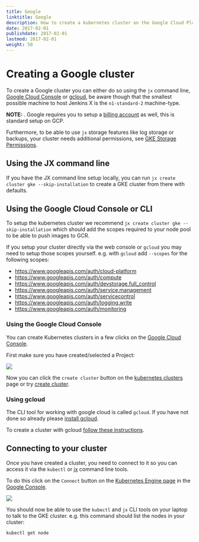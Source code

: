 ```yaml
---
title: Google
linktitle: Google
description: How to create a kubernetes cluster on the Google Cloud Platform (GCP)?
date: 2017-02-01
publishdate: 2017-02-01
lastmod: 2017-02-01
weight: 50
---
```

# Creating a Google cluster

To create a Google cluster you can either do so using the `jx` command line,
[Google Cloud Console](#using-the-google-cloud-console) or
[gcloud](#using-gcloud),
be aware though that the smallest possible machine
to host Jenkins X is the `n1-standard-2` machine-type.

**NOTE:** . Google requires you to setup a [billing account](https://cloud.google.com/billing/docs/how-to/manage-billing-account#create_a_new_billing_account) as well, this is standard setup on GCP.

Furthermore, to be able to use `jx` storage features like log storage or backups,
your cluster needs additional permissions, see [GKE Storage Permissions](https://jenkins-x.io/docs/managing-jx/common-tasks/storage/#gke-storage-permissions).

## Using the JX command line

If you have the JX command line setup locally, you can run `jx create cluster gke --skip-installation` to create a GKE cluster from there with defaults.

## Using the Google Cloud Console or CLI

To setup the kubernetes cluster we recommend `jx create cluster gke --skip-installation` which should add the scopes required to your node pool to be able to push images to GCR. 

If you setup your cluster directly via the web console or `gcloud` you may need to setup those scopes yourself. e.g. with `gcloud` add `--scopes` for the following scopes:

* https://www.googleapis.com/auth/cloud-platform
* https://www.googleapis.com/auth/compute
* https://www.googleapis.com/auth/devstorage.full_control
* https://www.googleapis.com/auth/service.management
* https://www.googleapis.com/auth/servicecontrol
* https://www.googleapis.com/auth/logging.write
* https://www.googleapis.com/auth/monitoring


### Using the Google Cloud Console

You can create Kubernetes clusters in a few clicks on the [Google Cloud Console](https://console.cloud.google.com/).

First make sure you have created/selected a Project:

<img src="/images/quickstart/gke-select-project.png" class="img-thumbnail">


Now you can click the `create cluster` button on the [kubernetes clusters](https://console.cloud.google.com/kubernetes/list) page or try [create cluster](https://console.cloud.google.com/kubernetes/add).


### Using gcloud

The CLI tool for working with google cloud is called `gcloud`. If you have not done so already please [install gcloud](https://cloud.google.com/sdk/install).

To create a cluster with gcloud [follow these instructions](https://cloud.google.com/kubernetes-engine/docs/how-to/creating-a-cluster).




## Connecting to your cluster

Once you have created a cluster, you need to connect to it so you can access it via the `kubectl` or [jx](/docs/getting-started/setup/install/) command line tools.

To do this click on the `Connect` button on the [Kubernetes Engine page](https://console.cloud.google.com/kubernetes/list) in the [Google Console](https://console.cloud.google.com/).

<img src="/images/quickstart/gke-connect.png" class="img-thumbnail">

You should now be able to use the `kubectl` and `jx` CLI tools on your laptop to talk to the GKE cluster. e.g. this command should list the nodes in your cluster:

```sh
kubectl get node
```
